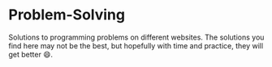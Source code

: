 # Problem-Solving

Solutions to programming problems on different websites. The solutions you find here may not be the best, but hopefully with time and practice, they will get better 😄.
